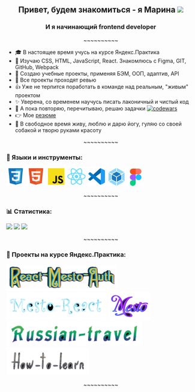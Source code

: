 <h2 align="center">Привет, будем знакомиться - я Марина
<img src="https://github.com/blackcater/blackcater/raw/main/images/Hi.gif" height="26"/></h2>
<h3 margin="0" align="center">И я начинающий  frontend developer</h3>
<p padding="0" align="center">~~~~~~~~~~</p>
 
 - :mortar_board: В настоящее время учусь на курсе Яндекс.Практика
 - :mag_right:  Изучаю CSS, HTML, JavaScript, React. Знакомлюсь с Figma, GIT, GitHub, Webpack
 - :memo: Создаю учебные проекты, применяя БЭМ, ООП, адаптив, API
 - :eyes: Все проекты проходят ревью
 - :thumbsup:  Уже не терпится поработать в команде над реальным, "живым" проектом
 - :sparkles: Уверена, со временем научусь писать лаконичный и чистый код
 - :muscle:  А пока повторяю, перечитываю, решаю задачки [![codewars](https://www.codewars.com/users/gutmalina/badges/micro)](https://www.codewars.com/users/gutmalina/badges/micro) 
 - :point_right: Мое [резюме](https://hh.ru/resume/048cbf53ff0aeb96920039ed1f463436654b46)
 - :dancer: В свободное время живу, люблю и дарю йогу, гуляю со своей собакой и творю руками красоту
 
<p padding="0" align="center">~~~~~~~~~~</p>
 

### :hammer: Языки и инструменты: 
<p padding="0"><img src="./image/file_type_css_icon_130661.svg" height="50"/> 
<img src="./image/file_type_html_icon_130541.svg" height="50"/> 
<img src="./image/file_type_js_official_icon_130509.svg" height="50"/> 
<img src="./image/react_original_logo_icon_146374.svg" height="50"/> 
<img src="./image/file_type_vscode_icon_130084.svg" height="50"/> 
<img src="./image/webpack_original_logo_icon_146300.svg" height="48"/> 
<img src="./image/figma_logo_icon_170157.svg" height="46"/></p>

<p padding="0" align="center">~~~~~~~~~~</p>

### :bar_chart: Статистика: 
![](https://github-profile-summary-cards.vercel.app/api/cards/repos-per-language?username=gutmalina&theme=github_dark) 
![](https://github-profile-summary-cards.vercel.app/api/cards/stats?username=gutmalina&theme=github_dark)
![](https://github-profile-summary-cards.vercel.app/api/cards/profile-details?username=gutmalina&theme=github_dark)

<p padding="0" align="center">~~~~~~~~~~</p>

 ### :pushpin: Проекты на курсе Яндекс.Практика: 
<a href="https://github.com/gutmalina/react-mesto-auth"><img src="./image/react-mesto-auth.png" height="70"/></a>
<a href="https://github.com/gutmalina/mesto-react"><img src="./image/mesto-react.png" height="75"/></a>
<a href="https://github.com/gutmalina/mesto"><img src="./image/mesto.png" height="75"/></a>
<a href="https://github.com/gutmalina/russian-travel"><img src="./image/russian-travel.png" height="65"/></a>
<a href="https://github.com/gutmalina/how-to-learn"><img src="./image/how-to-learn.png" height="75"/></a>

<p padding="0" align="center">~~~~~~~~~~</p>

 <!-- Ссылки -->
<!-- на репозиторий -->
<!-- [![Readme Card](https://github-readme-stats.vercel.app/api/pin/?username=gutmalina&repo=russian-travel)](https://github.com/gutmalina/russian-travel) -->
 
 <!-- на статистику подровная версия -->
<!-- [![Top Langs](https://github-readme-stats.vercel.app/api/top-langs/?username=gutmalina)](https://github.com/gutmalina/github-readme-stats) -->
          


 


<!-- на Codewars Большой (large):   -->
<!-- [![codewars](https://www.codewars.com/users/gutmalina/badges/large)](https://www.codewars.com/users/gutmalina/badges/large)    -->



<!-- не используется -->

<!-- ### Hi there 👋 -->

<!---ссылка на статистику Для компактной версии-->
<!-- [![Top Langs](https://github-readme-stats.vercel.app/api/top-langs/?username=gutmalina&layout=compact)](https://github.com/gutmalina/github-readme-stats) -->

<!-- ссылка на Codewars Маленький (small):   -->
<!-- [![codewars](https://www.codewars.com/users/gutmalina/badges/small)](https://www.codewars.com/users/gutmalina/badges/small)  -->

<!-- ссылка на Codewars Крошечный (micro):   -->
<!-- [![codewars](https://www.codewars.com/users/gutmalina/badges/micro)](https://www.codewars.com/users/gutmalina/badges/micro) -->

<!-- Бэйджики на языки и инструменты -->
<!--  ![Figma](https://img.shields.io/badge/figma-%23F24E1E.svg?style=for-the-badge&logo=figma&logoColor=white)
 NodeJS	![NodeJS](https://img.shields.io/badge/node.js-6DA55F?style=for-the-badge&logo=node.js&logoColor=white)
 ![React](https://img.shields.io/badge/react-%2320232a.svg?style=for-the-badge&logo=react&logoColor=%2361DAFB)
 ![React Router](https://img.shields.io/badge/React_Router-CA4245?style=for-the-badge&logo=react-router&logoColor=white)
 	![Webpack](https://img.shields.io/badge/webpack-%238DD6F9.svg?style=for-the-badge&logo=webpack&logoColor=black)
  ![JavaScript](https://img.shields.io/badge/javascript-%23323330.svg?style=for-the-badge&logo=javascript&logoColor=%23F7DF1E)
  ![HTML5](https://img.shields.io/badge/html5-%23E34F26.svg?style=for-the-badge&logo=html5&logoColor=white) -->
